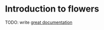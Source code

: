 # Introduction to flowers

TODO: write [great documentation](http://jacobian.org/writing/what-to-write/)
